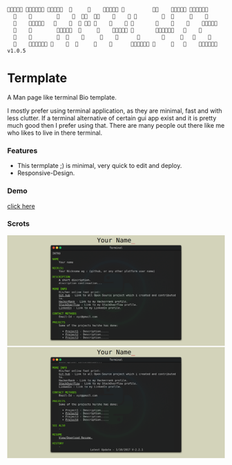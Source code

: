 ```                                                                
                             
                                                        
                                               
                                                
                                                            
                                          v1.0.5 
```                                                               
  # Termplate

  A Man page like terminal Bio template.


  I mostly prefer using terminal application, as they are minimal, fast and with less clutter.
  If a terminal alternative of certain gui app exist and it is pretty much good then I prefer using that.
  There are many people out there like me who likes to live in there terminal.

  ### Features
  - This termplate ;) is minimal, very quick to edit and deploy.
  - Responsive-Design.
  
  ### Demo 
  <a href="https://blesson.herokuapp.com" target="_Blank">click here</a>
    
  ### Scrots

  <img src="/scrots/a.png" width="840">

  <img src="/scrots/b.png" width="840">
